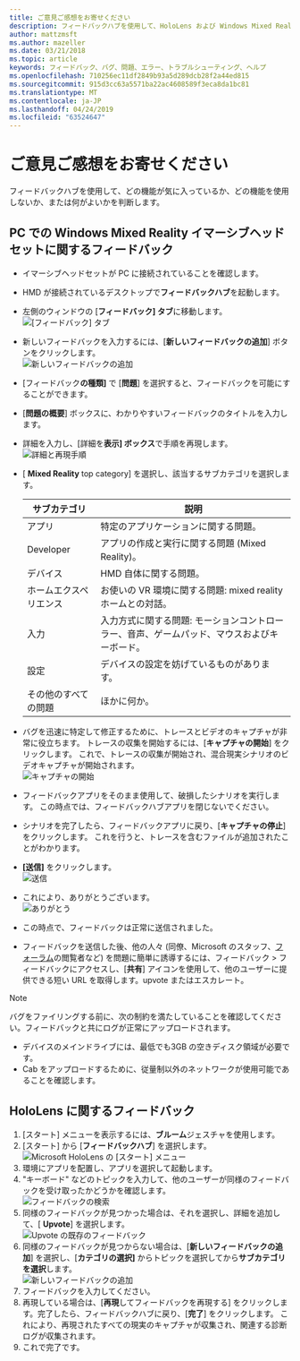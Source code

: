 ```yaml
---
title: ご意見ご感想をお寄せください
description: フィードバックハブを使用して、HoloLens および Windows Mixed Reality 開発者向けの実用的なフィードバックを作成します。
author: mattzmsft
ms.author: mazeller
ms.date: 03/21/2018
ms.topic: article
keywords: フィードバック、バグ、問題、エラー、トラブルシューティング、ヘルプ
ms.openlocfilehash: 710256ec11df2849b93a5d289dcb28f2a44ed815
ms.sourcegitcommit: 915d3cc63a5571ba22ac4608589f3eca8da1bc81
ms.translationtype: MT
ms.contentlocale: ja-JP
ms.lasthandoff: 04/24/2019
ms.locfileid: "63524647"
---
```

# <a name="give-us-feedback"></a>ご意見ご感想をお寄せください

フィードバックハブを使用して、どの機能が気に入っているか、どの機能を使用しないか、または何がよいかを判断します。

## <a name="feedback-for-windows-mixed-reality-immersive-headset-on-pc"></a>PC での Windows Mixed Reality イマーシブヘッドセットに関するフィードバック

* イマーシブヘッドセットが PC に接続されていることを確認します。
* HMD が接続されているデスクトップで**フィードバックハブ**を起動します。
* 左側のウィンドウの [**フィードバック] タブ**に移動します。 <br>
  ![[フィードバック] タブ](images/feedback1-600px.png)
* 新しいフィードバックを入力するには、[**新しいフィードバックの追加**] ボタンをクリックします。<br>
  ![新しいフィードバックの追加](images/feedback2-600px.png)
* [フィードバック**の種類]** で [**問題**] を選択すると、フィードバックを可能にすることができます。
* [**問題の概要**] ボックスに、わかりやすいフィードバックのタイトルを入力します。
* 詳細を入力し、[詳細を**表示] ボックス**で手順を再現します。<br>
  ![詳細と再現手順](images/feedback3-600px.png)
* [ **Mixed Reality** top category] を選択し、該当するサブカテゴリを選択します。

  |  サブカテゴリ  |  説明 | 
  |----------|----------|
  |  アプリ  |  特定のアプリケーションに関する問題。 | 
  |  Developer  |  アプリの作成と実行に関する問題 (Mixed Reality)。 | 
  |  デバイス  |  HMD 自体に関する問題。 | 
  |  ホームエクスペリエンス  |  お使いの VR 環境に関する問題: mixed reality ホームとの対話。 | 
  |  入力  |  入力方式に関する問題: モーションコントローラー、音声、ゲームパッド、マウスおよびキーボード。 | 
  |  設定  |  デバイスの設定を妨げているものがあります。 | 
  |  その他のすべての問題  |  ほかに何か。 |
  
* バグを迅速に特定して修正するために、トレースとビデオのキャプチャが非常に役立ちます。 トレースの収集を開始するには、[**キャプチャの開始**] をクリックします。 これで、トレースの収集が開始され、混合現実シナリオのビデオキャプチャが開始されます。<br>
  ![キャプチャの開始](images/feedback4-600px.png)
* フィードバックアプリをそのまま使用して、破損したシナリオを実行します。 この時点では、フィードバックハブアプリを閉じないでください。
* シナリオを完了したら、フィードバックアプリに戻り、[**キャプチャの停止**] をクリックします。 これを行うと、トレースを含むファイルが追加されたことがわかります。
* **[送信]** をクリックします。<br>
  ![送信](images/feedback5-600px.png)
* これにより、ありがとうございます。<br>
  ![ありがとう](images/feedback6-600px.png)
* この時点で、フィードバックは正常に送信されました。
* フィードバックを送信した後、他の人々 (同僚、Microsoft のスタッフ、[フォーラム](https://forums.hololens.com/)の閲覧者など) を問題に簡単に誘導するには、フィードバック > フィードバックにアクセスし、[**共有**] アイコンを使用して、他のユーザーに提供できる短い URL を取得します。upvote またはエスカレート。

>[!NOTE]
>バグをファイリングする前に、次の制約を満たしていることを確認してください。フィードバックと共にログが正常にアップロードされます。
> - デバイスのメインドライブには、最低でも3GB の空きディスク領域が必要です。
> - Cab をアップロードするために、従量制以外のネットワークが使用可能であることを確認します。

## <a name="feedback-for-hololens"></a>HoloLens に関するフィードバック

1. [スタート] メニューを表示するには、**ブルーム**ジェスチャを使用します。
2. [スタート] から [**フィードバックハブ**] を選択します。<br>
  ![Microsoft HoloLens の [スタート] メニュー](images/startmenu.jpg)
3. 環境にアプリを配置し、アプリを選択して起動します。
4. "キーボード" などのトピックを入力して、他のユーザーが同様のフィードバックを受け取ったかどうかを確認します。<br>
  ![フィードバックの検索](images/searchfeedback-500px.jpg)
5. 同様のフィードバックが見つかった場合は、それを選択し、詳細を追加して、[ **Upvote**] を選択します。<br>
  ![Upvote の既存のフィードバック](images/upvotefeedback-500px.jpg)
6. 同様のフィードバックが見つからない場合は、[**新しいフィードバックの追加**] を選択し、[**カテゴリの選択]** からトピックを選択してから**サブカテゴリを選択**します。<br>
  ![新しいフィードバックの追加](images/addnewfeedback-500px.jpg)
7. フィードバックを入力してください。
8. 再現している場合は、[**再現**してフィードバックを再現する] をクリックします。完了したら、フィードバックハブに戻り、[**完了**] をクリックします。 これにより、再現されたすべての現実のキャプチャが収集され、関連する診断ログが収集されます。
9. これで完了です。
